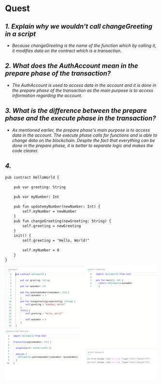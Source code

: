 # Quest

## *1. Explain why we wouldn't call changeGreeting in a script*
* *Because changeGreeting is the name of the function which by calling it, it modifies data on the contract which is a transaction.*

## *2. What does the AuthAccount mean in the prepare phase of the transaction?*
* *The AuthAccount is used to access data in the account and it is done in the prepare phase of the transaction as the main purpose is to access information regarding the account.*

## *3. What is the difference between the prepare phase and the execute phase in the transaction?*
* *As mentioned earlier, the prepare phase's main purpose is to access data in the account. The execute phase calls for functions and is able to change data on the blockchain. Despite the fact that everything can be done in the prepare phase, it is better to separate logic and makes the code clearer.*

## *4.*
```
pub contract HelloWorld {

    pub var greeting: String
    
    pub var myNumber: Int 
    
    pub fun updatemyNumber(newNumber: Int) {
        self.myNumber = newNumber
    }
    pub fun changeGreeting(newGreeting: String) {
        self.greeting = newGreeting
    }
    init() {
        self.greeting = "Hello, World!"
        
        self.myNumber = 0
    }
}
```

![QuestSubmissions](https://github.com/DannyFlu/quest-submissions/blob/main/Quest%20C2D2.png)
